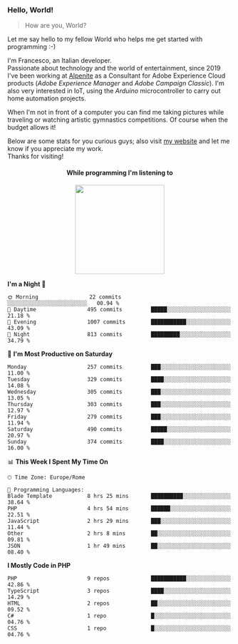 ### Hello, World!

> How are you, World?

Let me say hello to my fellow World who helps me get started with programming :-)

I'm Francesco, an Italian developer.  
Passionate about technology and the world of entertainment, since 2019 I've been working at [Alpenite](https://www.alpenite.com) as a Consultant for Adobe Experience Cloud products (*Adobe Experience Manager* and *Adobe Campaign Classic*). I'm also very interested in IoT, using the *Arduino* microcontroller to carry out home automation projects.

When I'm not in front of a computer you can find me taking pictures while traveling or watching artistic gymnastics competitions. Of course when the budget allows it!

Below are some stats for you curious guys; also visit [my website](https://www.francescorega.eu) and let me know if you appreciate my work.  
Thanks for visiting!

<div align="center">
  <h4>While programming I'm listening to</h4>
  <a href="https://apps.francescorega.eu/now-playing/11147232609" target="_blank"><img src="https://apps.francescorega.eu/now-playing/11147232609" width="200"></a>
</div>

<!--START_SECTION:waka-->
**I'm a Night 🦉** 

```text
🌞 Morning                22 commits          ░░░░░░░░░░░░░░░░░░░░░░░░░   00.94 % 
🌆 Daytime                495 commits         █████░░░░░░░░░░░░░░░░░░░░   21.18 % 
🌃 Evening                1007 commits        ███████████░░░░░░░░░░░░░░   43.09 % 
🌙 Night                  813 commits         █████████░░░░░░░░░░░░░░░░   34.79 % 
```
📅 **I'm Most Productive on Saturday** 

```text
Monday                   257 commits         ███░░░░░░░░░░░░░░░░░░░░░░   11.00 % 
Tuesday                  329 commits         ████░░░░░░░░░░░░░░░░░░░░░   14.08 % 
Wednesday                305 commits         ███░░░░░░░░░░░░░░░░░░░░░░   13.05 % 
Thursday                 303 commits         ███░░░░░░░░░░░░░░░░░░░░░░   12.97 % 
Friday                   279 commits         ███░░░░░░░░░░░░░░░░░░░░░░   11.94 % 
Saturday                 490 commits         █████░░░░░░░░░░░░░░░░░░░░   20.97 % 
Sunday                   374 commits         ████░░░░░░░░░░░░░░░░░░░░░   16.00 % 
```


📊 **This Week I Spent My Time On** 

```text
🕑︎ Time Zone: Europe/Rome

💬 Programming Languages: 
Blade Template           8 hrs 25 mins       ██████████░░░░░░░░░░░░░░░   38.64 % 
PHP                      4 hrs 54 mins       ██████░░░░░░░░░░░░░░░░░░░   22.51 % 
JavaScript               2 hrs 29 mins       ███░░░░░░░░░░░░░░░░░░░░░░   11.44 % 
Other                    2 hrs 8 mins        ██░░░░░░░░░░░░░░░░░░░░░░░   09.81 % 
JSON                     1 hr 49 mins        ██░░░░░░░░░░░░░░░░░░░░░░░   08.40 % 
```

**I Mostly Code in PHP** 

```text
PHP                      9 repos             ███████████░░░░░░░░░░░░░░   42.86 % 
TypeScript               3 repos             ████░░░░░░░░░░░░░░░░░░░░░   14.29 % 
HTML                     2 repos             ██░░░░░░░░░░░░░░░░░░░░░░░   09.52 % 
C#                       1 repo              █░░░░░░░░░░░░░░░░░░░░░░░░   04.76 % 
CSS                      1 repo              █░░░░░░░░░░░░░░░░░░░░░░░░   04.76 % 
```




<!--END_SECTION:waka-->
